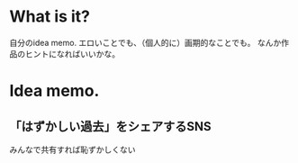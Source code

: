 # What is it?

自分のidea memo.
エロいことでも、（個人的に）画期的なことでも。
なんか作品のヒントになればいいかな。

# Idea memo.

## 「はずかしい過去」をシェアするSNS

みんなで共有すれば恥ずかしくない
